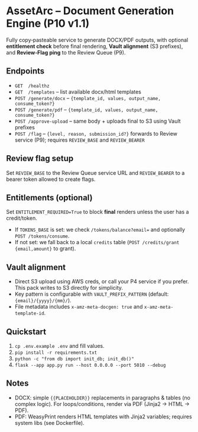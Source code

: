 
# AssetArc – Document Generation Engine (P10 v1.1)

Fully copy‑pasteable service to generate DOCX/PDF outputs, with optional **entitlement check** before final rendering, **Vault alignment** (S3 prefixes), and **Review‑Flag ping** to the Review Queue (P9).

## Endpoints

- `GET  /healthz`
- `GET  /templates` – list available docx/html templates
- `POST /generate/docx` – `{template_id, values, output_name, consume_token?}`
- `POST /generate/pdf`  – `{template_id, values, output_name, consume_token?}`
- `POST /approve-upload` – same body + uploads final to S3 using Vault prefixes
- `POST /flag` – `{level, reason, submission_id?}` forwards to Review service (P9); requires `REVIEW_BASE` and `REVIEW_BEARER`

## Review flag setup

Set `REVIEW_BASE` to the Review Queue service URL and `REVIEW_BEARER` to a bearer token allowed to create flags.

## Entitlements (optional)

Set `ENTITLEMENT_REQUIRED=True` to block **final** renders unless the user has a credit/token.

- If `TOKENS_BASE` is set: we check `/tokens/balance?email=` and optionally `POST /tokens/consume`.
- If not set: we fall back to a local `credits` table (`POST /credits/grant {email,amount}` to grant).

## Vault alignment

- Direct S3 upload using AWS creds, or call your P4 service if you prefer. This pack writes to S3 directly for simplicity.
- Key pattern is configurable with `VAULT_PREFIX_PATTERN` (default: `{email}/{yyyy}/{mm}/`).
- File metadata includes `x-amz-meta-docgen: true` and `x-amz-meta-template-id`.

## Quickstart

1) `cp .env.example .env` and fill values.
2) `pip install -r requirements.txt`
3) `python -c "from db import init_db; init_db()"`
4) `flask --app app.py run --host 0.0.0.0 --port 5010 --debug`

## Notes

- DOCX: simple `{{PLACEHOLDER}}` replacements in paragraphs & tables (no complex logic). For loops/conditions, render via PDF (Jinja2 → HTML → PDF).
- PDF: WeasyPrint renders HTML templates with Jinja2 variables; requires system libs (see Dockerfile).
